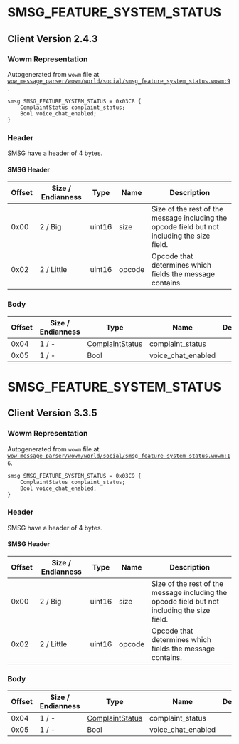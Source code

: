 # SMSG_FEATURE_SYSTEM_STATUS

## Client Version 2.4.3

### Wowm Representation

Autogenerated from `wowm` file at [`wow_message_parser/wowm/world/social/smsg_feature_system_status.wowm:9`](https://github.com/gtker/wow_messages/tree/main/wow_message_parser/wowm/world/social/smsg_feature_system_status.wowm#L9).
```rust,ignore
smsg SMSG_FEATURE_SYSTEM_STATUS = 0x03C8 {
    ComplaintStatus complaint_status;
    Bool voice_chat_enabled;
}
```
### Header

SMSG have a header of 4 bytes.

#### SMSG Header

| Offset | Size / Endianness | Type   | Name   | Description |
| ------ | ----------------- | ------ | ------ | ----------- |
| 0x00   | 2 / Big           | uint16 | size   | Size of the rest of the message including the opcode field but not including the size field.|
| 0x02   | 2 / Little        | uint16 | opcode | Opcode that determines which fields the message contains.|

### Body

| Offset | Size / Endianness | Type | Name | Description | Comment |
| ------ | ----------------- | ---- | ---- | ----------- | ------- |
| 0x04 | 1 / - | [ComplaintStatus](complaintstatus.md) | complaint_status |  |  |
| 0x05 | 1 / - | Bool | voice_chat_enabled |  |  |

# SMSG_FEATURE_SYSTEM_STATUS

## Client Version 3.3.5

### Wowm Representation

Autogenerated from `wowm` file at [`wow_message_parser/wowm/world/social/smsg_feature_system_status.wowm:16`](https://github.com/gtker/wow_messages/tree/main/wow_message_parser/wowm/world/social/smsg_feature_system_status.wowm#L16).
```rust,ignore
smsg SMSG_FEATURE_SYSTEM_STATUS = 0x03C9 {
    ComplaintStatus complaint_status;
    Bool voice_chat_enabled;
}
```
### Header

SMSG have a header of 4 bytes.

#### SMSG Header

| Offset | Size / Endianness | Type   | Name   | Description |
| ------ | ----------------- | ------ | ------ | ----------- |
| 0x00   | 2 / Big           | uint16 | size   | Size of the rest of the message including the opcode field but not including the size field.|
| 0x02   | 2 / Little        | uint16 | opcode | Opcode that determines which fields the message contains.|

### Body

| Offset | Size / Endianness | Type | Name | Description | Comment |
| ------ | ----------------- | ---- | ---- | ----------- | ------- |
| 0x04 | 1 / - | [ComplaintStatus](complaintstatus.md) | complaint_status |  |  |
| 0x05 | 1 / - | Bool | voice_chat_enabled |  |  |

